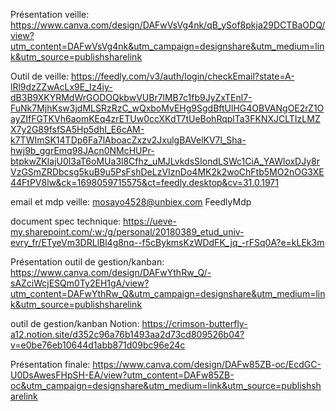 Présentation veille:
https://www.canva.com/design/DAFwVsVg4nk/qB_ySof8pkja29DCTBaODQ/view?utm_content=DAFwVsVg4nk&utm_campaign=designshare&utm_medium=link&utm_source=publishsharelink

Outil de veille:
https://feedly.com/v3/auth/login/checkEmail?state=A-lRl9dzZZwAcLx9E_Iz4iy-dB3B9XKYRMdWrGODOQkbwVUBr7lMB7c1fb9JyZxTEnl7-FuNk7MjhKsw3jdMLSRzRzC_wQxboMvEHg9SgdBftUlHG4OBVANgOE2rZ1OayZIfFGTKVh6aomKEq4zrETUw0ccXKdT7tUeBohRqplTa3FKNXJCLTIzLMZX7y2G89fsfSA5Hp5dhI_E6cAM-k7TWImSK14TDp6Fa7lAboacZxzv2JxulgBAVelKV7l_Sha-hwj9b_ggrEmq98JAcn0NMcHUPr-btpkwZKIajU0l3aT6oMUa3l8Cfhz_uMJLvkdsSIondLSWc1CiA_YAWloxDJy8rVzGSmZRDbcsg5kuB9u5PsFshDeLzVIznDo4MK2k2woChFtb5MO2nOG3XE44FtPV8lw&ck=1698059715575&ct=feedly.desktop&cv=31.0.1971

email et mdp veille:
mosayo4528@unbiex.com
FeedlyMdp


document spec technique:
https://ueve-my.sharepoint.com/:w:/g/personal/20180389_etud_univ-evry_fr/ETyeVm3DRLlBl4g8nq--f5cBykmsKzWDdFK_jq_-rFSq0A?e=kLEk3m

Présentation outil de gestion/kanban:
https://www.canva.com/design/DAFwYthRw_Q/-sAZciWcjESQm0Ty2EH1gA/view?utm_content=DAFwYthRw_Q&utm_campaign=designshare&utm_medium=link&utm_source=publishsharelink


outil de gestion/kanban Notion:
https://crimson-butterfly-a12.notion.site/d352c96a76b1493aa2d73cd809526b04?v=e0be76eb10644d1abb871d09bc96e24c

Présentation finale:
https://www.canva.com/design/DAFw85ZB-oc/EcdGC-U0DsAwesFHpSH-EA/view?utm_content=DAFw85ZB-oc&utm_campaign=designshare&utm_medium=link&utm_source=publishsharelink
